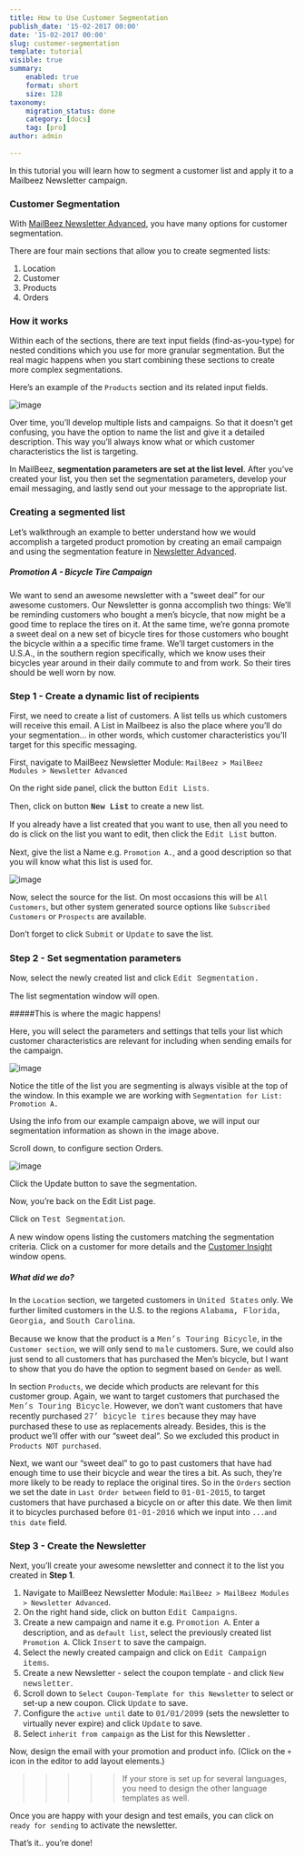 ```yaml
---
title: How to Use Customer Segmentation
publish_date: '15-02-2017 00:00'
date: '15-02-2017 00:00'
slug: customer-segmentation
template: tutorial
visible: true
summary:
    enabled: true
    format: short
    size: 128
taxonomy:
    migration_status: done
    category: [docs]
    tag: [pro]
author: admin
  
---
```

In this tutorial you will learn how to segment a customer list and apply it to a Mailbeez Newsletter campaign.

### Customer Segmentation

With [MailBeez Newsletter Advanced](/documentation/mailbeez/newsletter), you have many options for customer segmentation. 

There are four main sections that allow you to create segmented lists:
1. Location 
1. Customer
1. Products 
1. Orders

### How it works
Within each of the sections, there are text input fields (find-as-you-type) for nested conditions which you use for more granular segmentation. But the real magic happens when you start combining these sections to create more complex segmentations. 

Here’s an example of the `Products` section and its related input fields.

![image](segmentation.1.png? "products") 

Over time, you’ll develop multiple lists and campaigns. So that it doesn’t get confusing, you have the option to name the list and give it a detailed description. This way you’ll always know what or which customer characteristics the list is targeting.

 In MailBeez, **segmentation parameters are set at the list level**. After you’ve created your list, you then set the segmentation parameters, develop your email messaging, and lastly send out your message to the appropriate list. 


### Creating a segmented list
Let’s walkthrough an example to better understand how we would accomplish a targeted product promotion by creating an email campaign and using the segmentation feature in [Newsletter Advanced](/documentation/mailbeez/newsletter).

##### Promotion A - Bicycle Tire Campaign

We want to send an awesome newsletter with a “sweet deal” for our awesome customers. Our Newsletter is gonna accomplish two things: We’ll be reminding customers who bought a men’s bicycle, that now might be a good time to replace the tires on it. At the same time, we’re gonna promote a sweet deal on a new set of bicycle tires for those customers who bought the bicycle within a a specific time frame. We’ll target customers in the U.S.A., in the southern region specifically, which we know uses their bicycles year around in their daily commute to and from work.  So their tires should be well worn by now. 

### Step 1 - Create a dynamic list of recipients
First, we need to create a list of customers. A list tells us which customers will receive this email. A List in Mailbeez is also the place where you’ll do your segmentation... in other words, which customer characteristics you'll target for this specific messaging.

First, navigate to MailBeez Newsletter Module: `MailBeez > MailBeez Modules > Newsletter Advanced`

On the right side panel, click the button <span style="color:#303030; font-family: 'courier';">Edit Lists</span>.

Then, click on button <span style="color:#303030; font-family: 'courier'; font-weight: bold;">New List</span> to create a new list.

If you already have a list created that you want to use, then all you need to do is click on the list you want to edit, then click the <span style="color:#303030; font-family: 'courier';">Edit List</span> button. 

Next, give the list a Name e.g. `Promotion A.`, and a good description so that you will know what this list is used for. 

![image](segmentation.3.png? "Configure the list")

Now, select the source for the list. On most occasions this will be `All Customers`, but other system generated source options like `Subscribed Customers` or `Prospects` are available. 

Don’t forget to click <span style="color:#303030; font-family: 'courier';">Submit</span> or <span style="color:#303030; font-family: 'courier';">Update</span> to save the list.

### Step 2 - Set segmentation parameters
Now, select the newly created list and click <span style="color:#303030; font-family: 'courier';">Edit Segmentation.</span>  

The list segmentation window will open. 

#####This is where the magic happens! 

Here, you will select the parameters and settings that tells your list which customer characteristics are relevant for including when sending emails for the campaign.

![image](segmentation.4.png? "Segmentation list")

Notice the title of the list you are segmenting is always visible at the top of the window. In this example we are working with `Segmentation for List: Promotion A.`

Using the info from our example campaign above, we will input our segmentation information as shown in the image above.

Scroll down, to configure section Orders.

![image](segmentation.5.png? "Segmentation list")


Click the Update button to save the segmentation.

Now, you’re back on the Edit List page. 

Click on <span style="color:#303030; font-family: 'courier';">Test Segmentation</span>. 

A new window opens listing the customers matching the segmentation criteria. Click on a customer for more details and the [Customer Insight](/documentation/configbeez/config_customer_insight) window opens.


##### What did we do? 

In the `Location` section, we targeted customers in <span style="color:#303030; font-family: 'courier';">United States</span> only. We further limited customers in the U.S. to the regions <span style="color:#303030; font-family: 'courier';">Alabama, Florida, Georgia,</span> and <span style="color:#303030; font-family: 'courier';">South Carolina</span>. 

Because we know that the product is a <span style="color:#303030; font-family: 'courier';">Men’s Touring Bicycle</span>, in the `Customer section`, we will only send to <span style="color:#303030; font-family: 'courier';">male</span> customers. Sure, we could also just send to all customers that has purchased the Men’s bicycle, but I want to show that you do have the option to segment based on `Gender` as well. 

In section `Products`, we decide which products are relevant for this customer group. Again, we want to target customers that purchased the <span style="color:#303030; font-family: 'courier';">Men’s Touring Bicycle</span>. However, we don’t want customers that have recently purchased <span style="color:#303030; font-family: 'courier';">27’ bicycle tires</span> because they may have purchased these to use as replacements already. Besides, this is the product we’ll offer with our “sweet deal”. So we excluded this product in `Products NOT purchased`.

Next, we want our “sweet deal” to go to past customers that have had enough time to use their bicycle and wear the tires a bit. As such, they’re more likely to be ready to replace the original tires. So in the `Orders` section we set the date in `Last Order between` field to <span style="color:#303030; font-family: 'courier';">01-01-2015</span>, to target customers that have purchased a bicycle on or after this date. We then limit it to bicycles purchased before <span style="color:#303030; font-family: 'courier';">01-01-2016</span> which we input into `...and this date` field.

### Step 3 - Create the Newsletter

Next, you’ll create your awesome newsletter and connect it to the list you created in **Step 1**.
1. Navigate to MailBeez Newsletter Module: `MailBeez > MailBeez Modules > Newsletter Advanced`.
1. On the right hand side, click on button <span style="color:#303030; font-family: 'courier';">Edit Campaigns</span>. 
1. Create a new campaign and name it e.g. <span style="color:#303030; font-family: 'courier';">Promotion A</span>. Enter a description, and as `default list`, select the previously created list `Promotion A`. Click <span style="color:#303030; font-family: 'courier';">Insert</span> to save the campaign.
1. Select the newly created campaign and click on <span style="color:#303030; font-family: 'courier';">Edit Campaign items</span>.
1. Create a new Newsletter - select the coupon template - and click <span style="color:#303030; font-family: 'courier';">New newsletter</span>.
1. Scroll down to `Select Coupon-Template for this Newsletter` to select or set-up a new coupon. Click <span style="color:#303030; font-family: 'courier';">Update</span> to save.
1. Configure the `active until` date to <span style="color:#303030; font-family: 'courier';">01/01/2099</span> (sets the newsletter to virtually never expire) and click <span style="color:#303030; font-family: 'courier';">Update</span> to save.
1. Select `inherit from campaign` as the List for this Newsletter .

Now, design the email with your promotion and product info. (Click on the `+` icon in the editor to add layout elements.)

>>>>>If your store is set up for several languages, you need to design the other language templates as well.

Once you are happy with your design and test emails, you can click on `ready for sending` to activate the newsletter.

That’s it.. you’re done!
